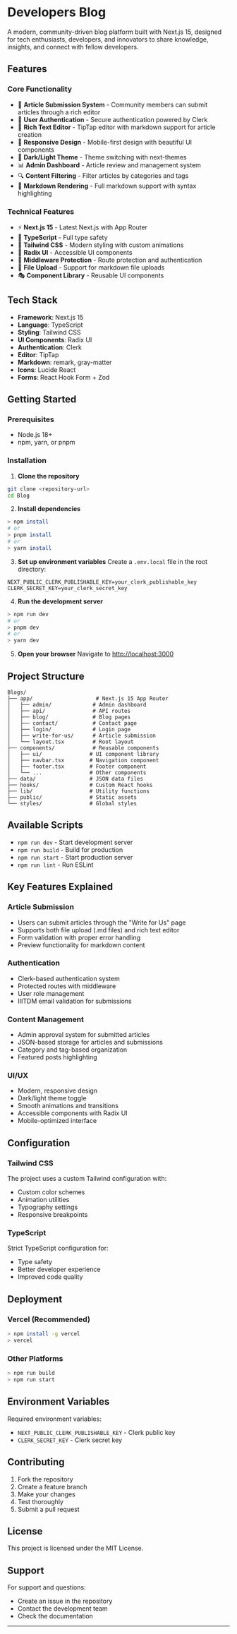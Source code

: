 # Developers Blog

A modern, community-driven blog platform built with Next.js 15, designed for tech enthusiasts, developers, and innovators to share knowledge, insights, and connect with fellow developers.

## **Features**

### **Core Functionality**
- 📝 **Article Submission System** - Community members can submit articles through a rich editor
- 👤 **User Authentication** - Secure authentication powered by Clerk
- 🎨 **Rich Text Editor** - TipTap editor with markdown support for article creation
- 📱 **Responsive Design** - Mobile-first design with beautiful UI components
- 🌙 **Dark/Light Theme** - Theme switching with next-themes
- 📊 **Admin Dashboard** - Article review and management system
- 🔍 **Content Filtering** - Filter articles by categories and tags
- 📖 **Markdown Rendering** - Full markdown support with syntax highlighting

### **Technical Features**
- ⚡ **Next.js 15** - Latest Next.js with App Router
- 🎯 **TypeScript** - Full type safety
- 💅 **Tailwind CSS** - Modern styling with custom animations
- 🧩 **Radix UI** - Accessible UI components
- 🔐 **Middleware Protection** - Route protection and authentication
- 📁 **File Upload** - Support for markdown file uploads
- 🎭 **Component Library** - Reusable UI components

## **Tech Stack**

- **Framework**: Next.js 15
- **Language**: TypeScript
- **Styling**: Tailwind CSS
- **UI Components**: Radix UI
- **Authentication**: Clerk
- **Editor**: TipTap
- **Markdown**: remark, gray-matter
- **Icons**: Lucide React
- **Forms**: React Hook Form + Zod

## **Getting Started**

### **Prerequisites**
- Node.js 18+ 
- npm, yarn, or pnpm

### **Installation**

1. **Clone the repository**
```bash
git clone <repository-url>
cd Blog
```

2. **Install dependencies**
```bash
> npm install
# or
> pnpm install
# or
> yarn install
```

3. **Set up environment variables**
Create a `.env.local` file in the root directory:
```env
NEXT_PUBLIC_CLERK_PUBLISHABLE_KEY=your_clerk_publishable_key
CLERK_SECRET_KEY=your_clerk_secret_key
```

4. **Run the development server**
```bash
> npm run dev
# or
> pnpm dev
# or
> yarn dev
```

5. **Open your browser**
Navigate to [http://localhost:3000](http://localhost:3000)

## **Project Structure**

```
Blogs/
├── app/                    # Next.js 15 App Router
│   ├── admin/             # Admin dashboard
│   ├── api/               # API routes
│   ├── blog/              # Blog pages
│   ├── contact/           # Contact page
│   ├── login/             # Login page
│   ├── write-for-us/      # Article submission
│   └── layout.tsx         # Root layout
├── components/            # Reusable components
│   ├── ui/               # UI component library
│   ├── navbar.tsx        # Navigation component
│   ├── footer.tsx        # Footer component
│   └── ...               # Other components
├── data/                 # JSON data files
├── hooks/                # Custom React hooks
├── lib/                  # Utility functions
├── public/               # Static assets
└── styles/               # Global styles
```

## **Available Scripts**

- `npm run dev` - Start development server
- `npm run build` - Build for production
- `npm run start` - Start production server
- `npm run lint` - Run ESLint

## **Key Features Explained**

### **Article Submission**
- Users can submit articles through the "Write for Us" page
- Supports both file upload (.md files) and rich text editor
- Form validation with proper error handling
- Preview functionality for markdown content

### **Authentication**
- Clerk-based authentication system
- Protected routes with middleware
- User role management
- IIITDM email validation for submissions

### **Content Management**
- Admin approval system for submitted articles
- JSON-based storage for articles and submissions
- Category and tag-based organization
- Featured posts highlighting

### **UI/UX**
- Modern, responsive design
- Dark/light theme toggle
- Smooth animations and transitions
- Accessible components with Radix UI
- Mobile-optimized interface

## **Configuration**

### **Tailwind CSS**
The project uses a custom Tailwind configuration with:
- Custom color schemes
- Animation utilities
- Typography settings
- Responsive breakpoints

### **TypeScript**
Strict TypeScript configuration for:
- Type safety
- Better developer experience
- Improved code quality

## **Deployment**

### **Vercel (Recommended)**
```bash
> npm install -g vercel
> vercel
```

### **Other Platforms**
```bash
> npm run build
> npm run start
```

## **Environment Variables**

Required environment variables:
- `NEXT_PUBLIC_CLERK_PUBLISHABLE_KEY` - Clerk public key
- `CLERK_SECRET_KEY` - Clerk secret key

## **Contributing**

1. Fork the repository
2. Create a feature branch
3. Make your changes
4. Test thoroughly
5. Submit a pull request

## **License**

This project is licensed under the MIT License.

## **Support**

For support and questions:
- Create an issue in the repository
- Contact the development team
- Check the documentation

---

